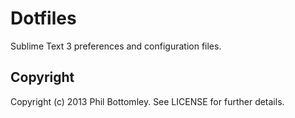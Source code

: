# Dotfiles

Sublime Text 3 preferences and configuration files.

## Copyright

Copyright (c) 2013 Phil Bottomley. See LICENSE for further details.
